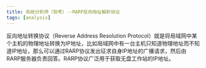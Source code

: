 ```yaml
---
title: 系统分析师（软考）--RARP反向地址解析协议
tags: [analysis]
---
```


反向地址转换协议（Reverse Address Resolution Protocol）就是将局域网中某个主机的物理地址转换为IP地址，比如局域网中有一台主机只知道物理地址而不知道IP地址，那么可以通过RARP协议发出征求自身IP地址的广播请求，然后由RARP服务器负责回答。RARP协议广泛用于获取无盘工作站的IP地址。